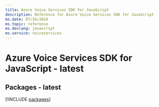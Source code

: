 ```yaml
---
title: Azure Voice Services SDK for JavaScript
description: Reference for Azure Voice Services SDK for JavaScript
ms.date: 07/26/2024
ms.topic: reference
ms.devlang: javascript
ms.service: voiceservices
---
```

# Azure Voice Services SDK for JavaScript - latest
## Packages - latest
[!INCLUDE [packages](voice-services-index.md)]